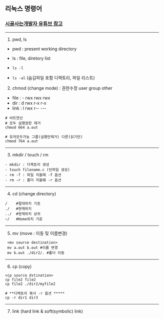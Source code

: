 ## 리눅스 명령어 
### [시골사는개발자 유튜브 참고](https://www.youtube.com/watch?v=9_KIdQ8abH4)

___ 
1) pwd, ls
- pwd : present working directory
- ls : file, diretory list

- `ls -l`
- `ls -al` (숨김파일 포함 디렉토리, 파일 리스트)

2) chmod (change mode) : 권한수정 
          user group other
- file : - rwx rwx rwx
- dir  : d rwx r-x r-x
- link : l rwx r-- ---

```
# 비트연산
# 모두 실행권한 제거
chmod 664 a.out

# 유저모두가능 그룹(실행만제거) 다른(읽기만)
chmod 764 a.out
```
___
3) mkdir / touch / rm 
```
- mkdir : 디렉토리 생성
- touch filename.c (빈파일 생성)
- rm -f : 파일 지울때 -f 옵션
- rm -r : 폴더 지울떄 -r 옵션
```
___
4) cd (change directory)
```
/    #절대위치 기준
./   #현재위치 
../  #현재위치 상위
~/   #Home위치 기준
```
___
5) mv (move : 이동 및 이름변경)
```
 <mv source destination>
 mv a.out b.out #이름 변경
 mv b.out ./dir2/. #폴더 이동
```
___
6) cp (copy)
```
<cp source dstination>
cp file2 file2
cp file2 ./dir2/myfile2

# **디렉토리 복사 -r 옵션 *****
cp -r dir1 dir3
```
___
7) link (hard link & soft(symbolic) link)
```

```



















